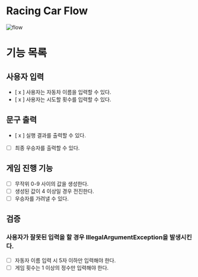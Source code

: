 # Racing Car Flow
![flow](https://user-images.githubusercontent.com/115435784/278230435-f9237410-592c-48c1-aa0f-946c7d684ab3.jpeg)


# 기능 목록
## 사용자 입력
- [ x ] 사용자는 자동차 이름을 입력할 수 있다.
- [ x ] 사용자는 시도할 횟수를 입력할 수 있다.

## 문구 출력
- [ x ] 실행 결과를 출력할 수 있다.
- [ ] 최종 우승자를 출력할 수 있다.

## 게임 진행 기능
- [ ] 무작위 0-9 사이의 값을 생성한다.
- [ ] 생성된 값이 4 이상일 경우 전진한다.
- [ ] 우승자를 가려낼 수 있다.

## 검증
### 사용자가 잘못된 입력을 할 경우 IllegalArgumentException을 발생시킨다.
- [ ] 자동자 이름 입력 시 5자 이하만 입력해야 한다.
- [ ] 게임 횟수는 1 이상의 정수만 입력해야 한다.